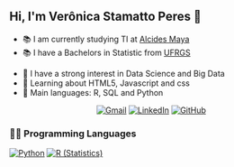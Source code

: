 ## Hi, I'm Verônica Stamatto Peres 👋


- 📚 I am currently studying TI at [Alcides Maya](https://alcidesmaya.edu.br/)
- 📚 I have a Bachelors in Statistic from [UFRGS](http://www.ufrgs.br/ufrgs/inicial)
<!-- - 📚 I have a Bachelors in Statistic from [UFRGS](http://www.ufrgs.br/ufrgs/inicial) -->
- 📝 I have a strong interest in Data Science and Big Data
- 🌱 Learning about HTML5, Javascript and css
- 🌟 Main languages: R, SQL and Python

<p align="center">
	<a href="mailto:vpstamatto@gmail.com"><img img src="https://img.shields.io/badge/gmail-%23EA4335.svg?style=plastic&logo=gmail&logoColor=white" alt="Gmail"/></a>
	<a href="https://www.linkedin.com/in/ver%C3%B4nica-stamatto-peres-99a42416b/"><img src="https://img.shields.io/badge/linkedin-%230A66C2.svg?style=plastic&logo=linkedin&logoColor=white" alt="LinkedIn"/></a>
	<a href="https://github.com/VeronicaStamattoPeres"><img src="https://img.shields.io/badge/github-%23181717.svg?style=plastic&logo=github&logoColor=white" alt="GitHub"/></a>
</p>

### 👨‍💻 Programming Languages
<p>
    <a href="https://github.com/VeronicaStamattoPeres"><img alt="Python" src="https://img.shields.io/badge/Python%20-%2314354C.svg?logo=python&logoColor=white"></a>
    <a href="https://github.com/VeronicaStamattoPeres"><img alt="R (Statistics)" src="https://img.shields.io/badge/-R-05122A?style=flat&logo=R&logoColor=276DC3)\"></a>


<!--
**VeronicaStamattoPeres/VeronicaStamattoPeres** is a ✨ _special_ ✨ repository because its `README.md` (this file) appears on your GitHub profile.

Here are some ideas to get you started:

- 🔭 I’m currently working on ...
- 🌱 I’m currently learning ...
- 👯 I’m looking to collaborate on ...
- 🤔 I’m looking for help with ...
- 💬 Ask me about ...
- 📫 How to reach me: ...
- 😄 Pronouns: ...
- ⚡ Fun fact: ...
-->
